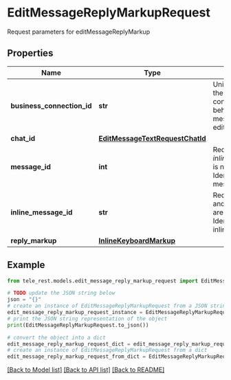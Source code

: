 # EditMessageReplyMarkupRequest

Request parameters for editMessageReplyMarkup

## Properties

Name | Type | Description | Notes
------------ | ------------- | ------------- | -------------
**business_connection_id** | **str** | Unique identifier of the business connection on behalf of which the message to be edited was sent | [optional] 
**chat_id** | [**EditMessageTextRequestChatId**](EditMessageTextRequestChatId.md) |  | [optional] 
**message_id** | **int** | Required if *inline\\_message\\_id* is not specified. Identifier of the message to edit | [optional] 
**inline_message_id** | **str** | Required if *chat\\_id* and *message\\_id* are not specified. Identifier of the inline message | [optional] 
**reply_markup** | [**InlineKeyboardMarkup**](InlineKeyboardMarkup.md) |  | [optional] 

## Example

```python
from tele_rest.models.edit_message_reply_markup_request import EditMessageReplyMarkupRequest

# TODO update the JSON string below
json = "{}"
# create an instance of EditMessageReplyMarkupRequest from a JSON string
edit_message_reply_markup_request_instance = EditMessageReplyMarkupRequest.from_json(json)
# print the JSON string representation of the object
print(EditMessageReplyMarkupRequest.to_json())

# convert the object into a dict
edit_message_reply_markup_request_dict = edit_message_reply_markup_request_instance.to_dict()
# create an instance of EditMessageReplyMarkupRequest from a dict
edit_message_reply_markup_request_from_dict = EditMessageReplyMarkupRequest.from_dict(edit_message_reply_markup_request_dict)
```
[[Back to Model list]](../README.md#documentation-for-models) [[Back to API list]](../README.md#documentation-for-api-endpoints) [[Back to README]](../README.md)


